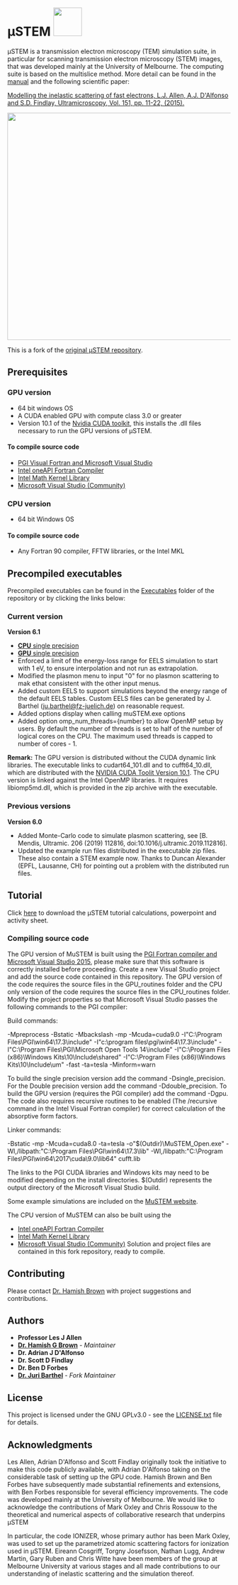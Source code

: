 #  μSTEM <img src="https://github.com/ju-bar/MuSTEM/blob/master/Manual/Figures/350x350_inelastic_cbed.png" width="64" height="64" />

μSTEM is a transmission electron microscopy (TEM) simulation suite, in particular for scanning transmission electron microscopy (STEM) images, that was developed mainly at the University of Melbourne. The computing suite is based on the multislice
method. More detail can be found in the [manual](https://github.com/ju-bar/MuSTEM/blob/master/Manual/muSTEM_manual.pdf) and the following scientific paper:

[Modelling the inelastic scattering of fast electrons,
L.J. Allen, A.J. D'Alfonso and S.D. Findlay,
Ultramicroscopy, Vol. 151, pp. 11-22, (2015).](http://www.sciencedirect.com/science/article/pii/S0304399114002034)

<img src="https://github.com/ju-bar/MuSTEM/blob/master/Manual/Figures/512x512_out_PACBED.png" width="512" height="512" />

This is a fork of the [original µSTEM repository](https://github.com/HamishGBrown/MuSTEM).

## Prerequisites

### GPU version

* 64 bit windows OS
* A CUDA enabled GPU with compute class 3.0 or greater
* Version 10.1 of the [Nvidia CUDA toolkit](https://developer.nvidia.com/cuda-toolkit-archive), this installs the .dll files necessary to run the GPU versions of μSTEM.

#### To compile source code

* [PGI Visual Fortran and Microsoft Visual Studio](https://www.pgroup.com/products/pvf.htm)
* [Intel oneAPI Fortran Compiler](https://www.intel.com/content/www/us/en/developer/tools/oneapi/fortran-compiler.html)
* [Intel Math Kernel Library](https://www.intel.com/content/www/us/en/developer/tools/oneapi/onemkl.html)
* [Microsoft Visual Studio (Community)](https://visualstudio.microsoft.com/de/vs/community/)

### CPU version

* 64 bit Windows OS

#### To compile source code

* Any Fortran 90 compiler, FFTW libraries, or the Intel MKL

## Precompiled executables

Precompiled executables can be found in the [Executables](https://github.com/ju-bar/MuSTEM/tree/master/Executables) folder of the repository or by clicking the links below:

### Current version

**Version 6.1**
* [**CPU** single precision](https://github.com/ju-bar/MuSTEM/blob/master/Executables/CPU_muSTEM_x64_v6.1_single_precision.zip)
* [**GPU** single precision](https://github.com/ju-bar/MuSTEM/blob/master/Executables/CUDA_muSTEM_x64_v6.1_single_precision.zip)
* Enforced a limit of the energy-loss range for EELS simulation to start with 1 eV, to ensure interpolation and not run as extrapolation.
* Modified the plasmon menu to input "0" for no plasmon scattering to mak ethat consistent with the other input menus.
* Added custom EELS to support simulations beyond the energy range of the default EELS tables. Custom EELS files can be generated by J. Barthel (ju.barthel@fz-juelich.de) on reasonable request.
* Added options display when calling muSTEM.exe options
* Added option omp_num_threads={number} to allow OpenMP setup by users. By default the number of threads is set to half of the number of logical cores on the CPU. The maximum used threads is capped to number of cores - 1.

**Remark:** The GPU version is distributed without the CUDA dynamic link libraries. The executable links to cudart64_101.dll and to cufft64_10.dll, which are distributed with the [NVIDIA CUDA Toolit Version 10.1](https://developer.nvidia.com/cuda-10.1-download-archive-base).
The CPU version is linked against the Intel OpenMP libraries. It requires libiomp5md.dll, which is provided in the zip archive with the executable.

### Previous versions

**Version 6.0**
* Added Monte-Carlo code to simulate plasmon scattering, see [B. Mendis, Ultramic. 206 (2019) 112816, doi:10.1016/j.ultramic.2019.112816].
* Updated the example run files distributed in the executable zip files. These also contain a STEM example now. Thanks to Duncan Alexander (EPFL, Lausanne, CH) for pointing out a problem with the distributed run files.

## Tutorial

Click [here](https://minhaskamal.github.io/DownGit/#/home?url=https://github.com/ju-bar/MuSTEM/tree/master/Tutorial) to download the μSTEM tutorial calculations, powerpoint and activity sheet.

### Compiling source code


The GPU version of MuSTEM is built using the [PGI Fortran compiler and Microsoft Visual Studio 2015](https://www.pgroup.com/products/pvf.htm), please make sure that this software is correctly installed before proceeding. Create a new Visual Studio project and add the source code contained in this repository. The GPU version of the code requires the source files in the GPU_routines folder and the CPU only version of the code requires the source files in the CPU_routines folder. Modify the project properties so that Microsoft Visual Studio passes the following commands to the PGI compiler:

Build commands:

-Mpreprocess -Bstatic -Mbackslash -mp -Mcuda=cuda9.0 -I"C:\Program Files\PGI\win64\17.3\include" -I"c:\program files\pgi\win64\17.3\include" -I"C:\Program Files\PGI\Microsoft Open Tools 14\include" -I"C:\Program Files (x86)\Windows Kits\10\Include\shared" -I"C:\Program Files (x86)\Windows Kits\10\Include\um" -fast -ta=tesla -Minform=warn 

To build the single precision version add the command -Dsingle_precision. For the Double precision version add the command -Ddouble_precision. To build the GPU version (requires the PGI compiler) add the command -Dgpu. The code also requires recursive routines to be enabled (The  /recursive command in the Intel Visual Fortran compiler) for correct calculation of the absorptive form factors.

Linker commands:

-Bstatic -mp -Mcuda=cuda8.0 -ta=tesla -o"$(Outdir)\MuSTEM_Open.exe" -Wl,/libpath:"C:\Program Files\PGI\win64\17.3\lib" -Wl,/libpath:"C:\Program Files\PGI\win64\2017\cuda\9.0\lib64" cufft.lib 

The links to the PGI CUDA libraries and Windows kits may need to be modified depending on the install directories. $(Outdir) represents the output directory of the Microsoft Visual Studio build.

Some example simulations are included on the [MuSTEM website](http://tcmp.ph.unimelb.edu.au/mustem/download.php).

The CPU version of MuSTEM can also be built using the
* [Intel oneAPI Fortran Compiler](https://www.intel.com/content/www/us/en/developer/tools/oneapi/fortran-compiler.html)
* [Intel Math Kernel Library](https://www.intel.com/content/www/us/en/developer/tools/oneapi/onemkl.html)
* [Microsoft Visual Studio (Community)](https://visualstudio.microsoft.com/de/vs/community/)
Solution and project files are contained in this fork repository, ready to compile.

## Contributing

Please contact [Dr. Hamish Brown](https://github.com/HamishGBrown) with project suggestions and contributions.

## Authors
* **Professor Les J Allen**
* [**Dr. Hamish G Brown**](https://github.com/HamishGBrown) - *Maintainer*
* **Dr. Adrian J D'Alfonso**
* **Dr. Scott D Findlay**
* **Dr. Ben D Forbes**
* [**Dr. Juri Barthel**](https://github.com/ju-bar) - *Fork Maintainer*


## License

This project is licensed under the GNU GPLv3.0 - see the [LICENSE.txt](LICENSE.txt) file for details.


## Acknowledgments

Les Allen, Adrian D'Alfonso and Scott Findlay originally took the initiative to make this code publicly available, with Adrian D'Alfonso taking on the considerable task of setting up the GPU code. Hamish Brown and Ben Forbes have subsequently made substantial refinements and extensions, with Ben Forbes responsible for several efficiency improvements. The code was developed mainly at the University of Melbourne. We would like to acknowledge the contributions of Mark Oxley and Chris Rossouw to the theoretical and numerical aspects of collaborative research that underpins μSTEM

In particular, the code IONIZER, whose primary author has been Mark Oxley, was used to set up the parametrized atomic scattering factors for ionization used in μSTEM. Eireann Cosgriff, Torgny Josefsson, Nathan Lugg, Andrew Martin, Gary Ruben and Chris Witte have been members of the group at Melbourne University at various stages and all made contributions to our understanding of inelastic scattering and the simulation thereof. 


